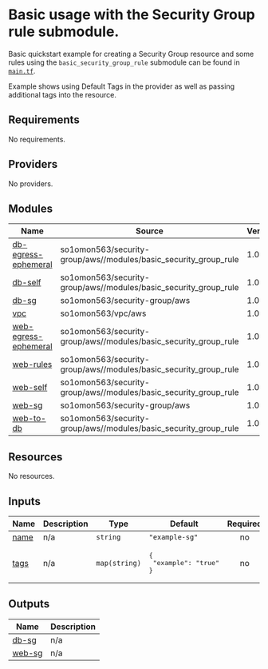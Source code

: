 # Basic usage with the Security Group rule submodule.

Basic quickstart example for creating a Security Group resource and some rules using the `basic_security_group_rule` submodule can be found in [`main.tf`](main.tf).

Example shows using Default Tags in the provider as well as passing additional tags into the resource.
<!-- BEGINNING OF PRE-COMMIT-TERRAFORM DOCS HOOK -->
## Requirements

No requirements.

## Providers

No providers.

## Modules

| Name | Source | Version |
|------|--------|---------|
| <a name="module_db-egress-ephemeral"></a> [db-egress-ephemeral](#module\_db-egress-ephemeral) | so1omon563/security-group/aws//modules/basic_security_group_rule | 1.0.0 |
| <a name="module_db-self"></a> [db-self](#module\_db-self) | so1omon563/security-group/aws//modules/basic_security_group_rule | 1.0.0 |
| <a name="module_db-sg"></a> [db-sg](#module\_db-sg) | so1omon563/security-group/aws | 1.0.0 |
| <a name="module_vpc"></a> [vpc](#module\_vpc) | so1omon563/vpc/aws | 1.0.0 |
| <a name="module_web-egress-ephemeral"></a> [web-egress-ephemeral](#module\_web-egress-ephemeral) | so1omon563/security-group/aws//modules/basic_security_group_rule | 1.0.0 |
| <a name="module_web-rules"></a> [web-rules](#module\_web-rules) | so1omon563/security-group/aws//modules/basic_security_group_rule | 1.0.0 |
| <a name="module_web-self"></a> [web-self](#module\_web-self) | so1omon563/security-group/aws//modules/basic_security_group_rule | 1.0.0 |
| <a name="module_web-sg"></a> [web-sg](#module\_web-sg) | so1omon563/security-group/aws | 1.0.0 |
| <a name="module_web-to-db"></a> [web-to-db](#module\_web-to-db) | so1omon563/security-group/aws//modules/basic_security_group_rule | 1.0.0 |

## Resources

No resources.

## Inputs

| Name | Description | Type | Default | Required |
|------|-------------|------|---------|:--------:|
| <a name="input_name"></a> [name](#input\_name) | n/a | `string` | `"example-sg"` | no |
| <a name="input_tags"></a> [tags](#input\_tags) | n/a | `map(string)` | <pre>{<br>  "example": "true"<br>}</pre> | no |

## Outputs

| Name | Description |
|------|-------------|
| <a name="output_db-sg"></a> [db-sg](#output\_db-sg) | n/a |
| <a name="output_web-sg"></a> [web-sg](#output\_web-sg) | n/a |
<!-- END OF PRE-COMMIT-TERRAFORM DOCS HOOK -->

